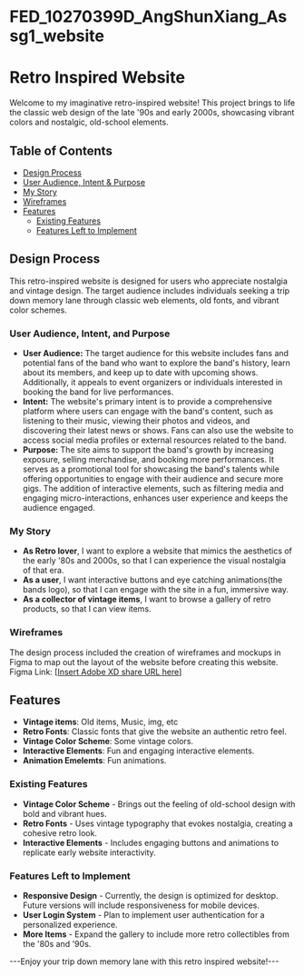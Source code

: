 # FED_10270399D_AngShunXiang_Assg1_website

# Retro Inspired Website

Welcome to my imaginative retro-inspired website! This project brings to life the classic web design of the late '90s and early 2000s, showcasing vibrant colors and nostalgic, old-school elements.

## Table of Contents
- [Design Process](#design-process)
- [User Audience, Intent & Purpose](#User-Audience,Intent-&-Purpose)
- [My Story](#My-Story)
- [Wireframes](#Wireframes)
- [Features](#features)
  - [Existing Features](#existing-features)
  - [Features Left to Implement](#features-left-to-implement)


## Design Process

This retro-inspired website is designed for users who appreciate nostalgia and vintage design. The target audience includes individuals seeking a trip down memory lane through classic web elements, old fonts, and vibrant color schemes.

### User Audience, Intent, and Purpose
- **User Audience:** The target audience for this website includes fans and potential fans of the band who want to explore the band's history, learn about its members, and keep up to date with upcoming shows. Additionally, it appeals to event organizers or individuals interested in booking the band for live performances.
- **Intent:** The website's primary intent is to provide a comprehensive platform where users can engage with the band's content, such as listening to their music, viewing their photos and videos, and discovering their latest news or shows. Fans can also use the website to access social media profiles or external resources related to the band.
- **Purpose:** The site aims to support the band's growth by increasing exposure, selling merchandise, and booking more performances. It serves as a promotional tool for showcasing the band's talents while offering opportunities to engage with their audience and secure more gigs. The addition of interactive elements, such as filtering media and engaging micro-interactions, enhances user experience and keeps the audience engaged.

### My Story
- **As Retro lover**, I want to explore a website that mimics the aesthetics of the early '80s and 2000s, so that I can experience the visual nostalgia of that era.
- **As a user**, I want interactive buttons and eye catching animations(the bands logo), so that I can engage with the site in a fun, immersive way.
- **As a collector of vintage items**, I want to browse a gallery of retro products, so that I can view items.

### Wireframes
The design process included the creation of wireframes and mockups in Figma to map out the layout of the website before creating this website. 
Figma Link: [[Insert Adobe XD share URL here](https://www.figma.com/design/mVbceNVO3Hkt7LkwaJXwlS/FED_AngShunXiang?t=PFJn94sFUJRxUmaA-1)]

## Features
- **Vintage items**: Old items, Music, img, etc
- **Retro Fonts**: Classic fonts that give the website an authentic retro feel.
- **Vintage Color Scheme**: Some vintage colors.
- **Interactive Elements**: Fun and engaging interactive elements.
- **Animation Emelemts**: Fun animations.


### Existing Features
- **Vintage Color Scheme** - Brings out the feeling of old-school design with bold and vibrant hues.
- **Retro Fonts** - Uses vintage typography that evokes nostalgia, creating a cohesive retro look.
- **Interactive Elements** - Includes engaging buttons and animations to replicate early website interactivity.

### Features Left to Implement
- **Responsive Design** - Currently, the design is optimized for desktop. Future versions will include responsiveness for mobile devices.
- **User Login System** - Plan to implement user authentication for a personalized experience.
- **More Items** - Expand the gallery to include more retro collectibles from the '80s and '90s.



---Enjoy your trip down memory lane with this retro inspired website!---





